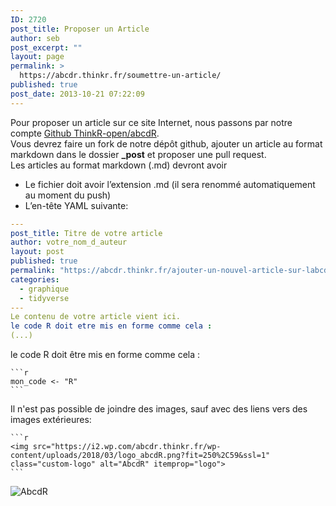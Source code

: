 ```yaml
---
ID: 2720
post_title: Proposer un Article
author: seb
post_excerpt: ""
layout: page
permalink: >
  https://abcdr.thinkr.fr/soumettre-un-article/
published: true
post_date: 2013-10-21 07:22:09
---
```

Pour proposer un article sur ce site Internet, nous passons par notre compte [Github ThinkR-open/abcdR](https://github.com/ThinkR-open/abcdR/).  
Vous devrez faire un fork de notre dépôt github, ajouter un article au format markdown dans le dossier **_post** et proposer une pull request.  
Les articles au format markdown (.md) devront avoir  

+ Le fichier doit avoir l’extension .md (il sera renommé automatiquement au moment du push)  
+ L’en-tête YAML suivante:


```yaml
---
post_title: Titre de votre article
author: votre_nom_d_auteur
layout: post
published: true
permalink: "https://abcdr.thinkr.fr/ajouter-un-nouvel-article-sur-labcdr/"
categories:
  - graphique
  - tidyverse
---
Le contenu de votre article vient ici.
le code R doit etre mis en forme comme cela :
(...)
```

le code R doit être mis en forme comme cela :
<pre><code>```r
mon_code &lt;- "R"
```
</code></pre>

Il n'est pas possible de joindre des images, sauf avec des liens vers des images extérieures:
<pre><code>```r
&ltimg src="https://i2.wp.com/abcdr.thinkr.fr/wp-content/uploads/2018/03/logo_abcdR.png?fit=250%2C59&amp;ssl=1" class="custom-logo" alt="AbcdR" itemprop="logo"&gt
```
</code></pre>

<img src="https://i2.wp.com/abcdr.thinkr.fr/wp-content/uploads/2018/03/logo_abcdR.png?fit=250%2C59&amp;ssl=1" class="custom-logo" alt="AbcdR" itemprop="logo">
